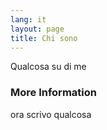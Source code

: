 ```yaml
---
lang: it
layout: page
title: Chi sono
---
```


Qualcosa su di me

### More Information

ora scrivo qualcosa
